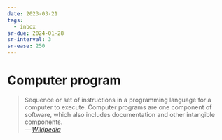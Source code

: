 ```yaml
---
date: 2023-03-21
tags:
  - inbox
sr-due: 2024-01-28
sr-interval: 3
sr-ease: 250
---
```


# Computer program

> Sequence or set of instructions in a programming language for a computer to
> execute. Computer programs are one component of software, which also includes
> documentation and other intangible components.\
> — <cite>[Wikipedia](https://en.wikipedia.org/wiki/Computer_program)</cite>

